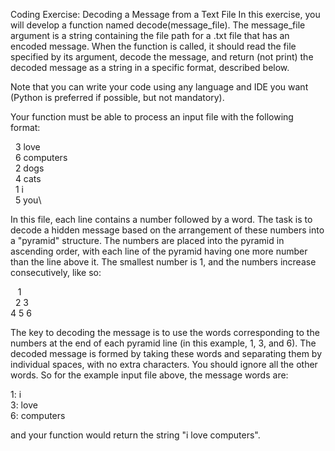 Coding Exercise: Decoding a Message from a Text File
In this exercise, you will develop a function named decode(message_file). The message_file argument is a string containing the file path for a .txt file that has an encoded message. When the function is called, it should read the file specified by its argument, decode the message, and return (not print) the decoded message as a string in a specific format, described below.

Note that you can write your code using any language and IDE you want (Python is preferred if possible, but not mandatory).

Your function must be able to process an input file with the following format:

&nbsp;&nbsp;3 love\
&nbsp;&nbsp;6 computers\
&nbsp;&nbsp;2 dogs\
&nbsp;&nbsp;4 cats\
&nbsp;&nbsp;1 i\
&nbsp;&nbsp;5 you\

In this file, each line contains a number followed by a word. The task is to decode a hidden message based on the arrangement of these numbers into a "pyramid" structure. The numbers are placed into the pyramid in ascending order, with each line of the pyramid having one more number than the line above it. The smallest number is 1, and the numbers increase consecutively, like so:

 &nbsp;&nbsp; 1\
&nbsp; 2 3\
4 5 6

The key to decoding the message is to use the words corresponding to the numbers at the end of each pyramid line (in this example, 1, 3, and 6). The decoded message is formed by taking these words and separating them by individual spaces, with no extra characters. You should ignore all the other words. So for the example input file above, the message words are:

1: i\
3: love\
6: computers

and your function would return the string "i love computers".